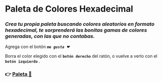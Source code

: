 # Paleta de Colores Hexadecimal

### _Crea tu propia paleta buscando colores aleatorios en formato hexadecimal, te sorprenderá las bonitas gamas de colores generadas, con las que no contabas._


Agrega con el botón _**`me gusta ❤`**_

Borra el color elegido con el **`botón derecho`** del ratón, o vuelve a verlo con el **`botón izquierdo`** .


### 👉 [Paleta 🎨](https://conancos.dev/next/dom-js/PaletaDeColores)